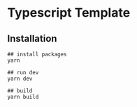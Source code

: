 # Typescript Template

## Installation
```
## install packages
yarn

## run dev
yarn dev

## build
yarn build
```